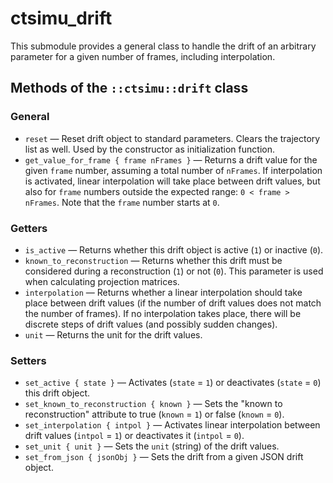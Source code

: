 # ctsimu_drift
This submodule provides a general class to handle the drift of an arbitrary parameter for a given number of frames, including interpolation.

## Methods of the `::ctsimu::drift` class

### General

* `reset` — Reset drift object to standard parameters. Clears the trajectory list as well. Used by the constructor as initialization function.
* `get_value_for_frame { frame nFrames }` — Returns a drift value for the given `frame` number, assuming a total number of `nFrames`. If interpolation is activated, linear interpolation will take place between drift values, but also for `frame` numbers outside the expected range: `0 < frame > nFrames`. Note that the `frame` number starts at `0`.

### Getters

* `is_active` — Returns whether this drift object is active (`1`) or inactive (`0`).
* `known_to_reconstruction` — Returns whether this drift must be considered during a reconstruction (`1`) or not (`0`). This parameter is used when calculating projection matrices.
* `interpolation` — Returns whether a linear interpolation should take place between drift values (if the number of drift values does not match the number of frames). If no interpolation takes place, there will be discrete steps of drift values (and possibly sudden changes).
* `unit` — Returns the unit for the drift values.

### Setters

* `set_active { state }` — Activates (`state` = `1`) or deactivates (`state` = `0`) this drift object.
* `set_known_to_reconstruction { known }` — Sets the "known to reconstruction" attribute to true (`known` = `1`) or false (`known` = `0`).
* `set_interpolation { intpol }` — Activates linear interpolation between drift values (`intpol` = `1`) or deactivates it (`intpol` = `0`).
* `set_unit { unit }` — Sets the `unit` (string) of the drift values.
* `set_from_json { jsonObj }` — Sets the drift from a given JSON drift object.